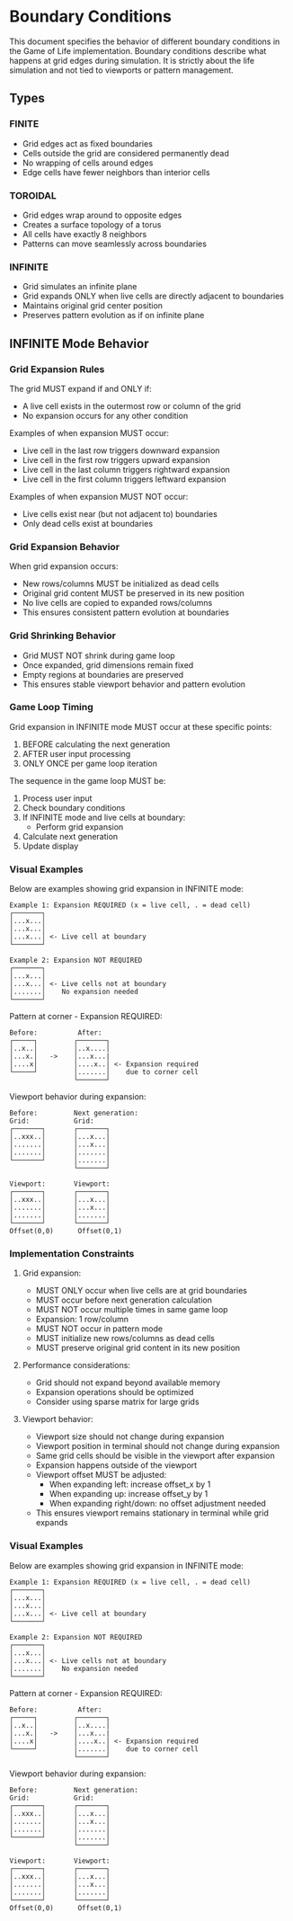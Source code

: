 # Boundary Conditions

This document specifies the behavior of different boundary conditions in the Game of Life implementation. 
Boundary conditions describe what happens at grid edges during simulation. It is strictly about the life 
simulation and not tied to viewports or pattern management.

## Types

### FINITE

- Grid edges act as fixed boundaries
- Cells outside the grid are considered permanently dead
- No wrapping of cells around edges
- Edge cells have fewer neighbors than interior cells

### TOROIDAL

- Grid edges wrap around to opposite edges
- Creates a surface topology of a torus
- All cells have exactly 8 neighbors
- Patterns can move seamlessly across boundaries

### INFINITE

- Grid simulates an infinite plane
- Grid expands ONLY when live cells are directly adjacent to boundaries
- Maintains original grid center position
- Preserves pattern evolution as if on infinite plane

## INFINITE Mode Behavior

### Grid Expansion Rules

The grid MUST expand if and ONLY if:

- A live cell exists in the outermost row or column of the grid
- No expansion occurs for any other condition

Examples of when expansion MUST occur:

- Live cell in the last row triggers downward expansion
- Live cell in the first row triggers upward expansion
- Live cell in the last column triggers rightward expansion
- Live cell in the first column triggers leftward expansion

Examples of when expansion MUST NOT occur:

- Live cells exist near (but not adjacent to) boundaries
- Only dead cells exist at boundaries

### Grid Expansion Behavior

When grid expansion occurs:

- New rows/columns MUST be initialized as dead cells
- Original grid content MUST be preserved in its new position
- No live cells are copied to expanded rows/columns
- This ensures consistent pattern evolution at boundaries

### Grid Shrinking Behavior

- Grid MUST NOT shrink during game loop
- Once expanded, grid dimensions remain fixed
- Empty regions at boundaries are preserved
- This ensures stable viewport behavior and pattern evolution

### Game Loop Timing

Grid expansion in INFINITE mode MUST occur at these specific points:

1. BEFORE calculating the next generation
2. AFTER user input processing
3. ONLY ONCE per game loop iteration

The sequence in the game loop MUST be:

1. Process user input
2. Check boundary conditions
3. If INFINITE mode and live cells at boundary:
   - Perform grid expansion
4. Calculate next generation
5. Update display

### Visual Examples

Below are examples showing grid expansion in INFINITE mode:

```text
Example 1: Expansion REQUIRED (x = live cell, . = dead cell)
┌───────┐
│...x...│ 
│...x...│
│...x...│ <- Live cell at boundary
└───────┘

Example 2: Expansion NOT REQUIRED
┌───────┐
│...x...│ 
│...x...│ <- Live cells not at boundary
│.......│    No expansion needed
└───────┘
```

Pattern at corner - Expansion REQUIRED:

```text
Before:          After:
┌─────┐         ┌───────┐
│..x..│         │..x....│
│...x.│   ->    │...x...|
│....x│         │....x..│ <- Expansion required
└─────┘         │.......│    due to corner cell
                └───────┘
```

Viewport behavior during expansion:

```text
Before:         Next generation:
Grid:           Grid:
┌───────┐       ┌───────┐
│..xxx..│       │...x...│
│.......│       │...x...│
│.......│       │.......│
└───────┘       │.......│
                └───────┘
       
Viewport:       Viewport:
┌───────┐       ┌───────┐
│..xxx..│       │...x...│
│.......│       │...x...│
│.......│       │.......│
└───────┘       └───────┘
Offset(0,0)      Offset(0,1)
```

### Implementation Constraints

1. Grid expansion:
   - MUST ONLY occur when live cells are at grid boundaries
   - MUST occur before next generation calculation
   - MUST NOT occur multiple times in same game loop
   - Expansion: 1 row/column
   - MUST NOT occur in pattern mode
   - MUST initialize new rows/columns as dead cells
   - MUST preserve original grid content in its new position

2. Performance considerations:
   - Grid should not expand beyond available memory
   - Expansion operations should be optimized
   - Consider using sparse matrix for large grids

3. Viewport behavior:
   - Viewport size should not change during expansion
   - Viewport position in terminal should not change during expansion
   - Same grid cells should be visible in the viewport after expansion
   - Expansion happens outside of the viewport
   - Viewport offset MUST be adjusted:
     - When expanding left: increase offset_x by 1
     - When expanding up: increase offset_y by 1
     - When expanding right/down: no offset adjustment needed
   - This ensures viewport remains stationary in terminal while grid expands

### Visual Examples

Below are examples showing grid expansion in INFINITE mode:

```text
Example 1: Expansion REQUIRED (x = live cell, . = dead cell)
┌───────┐
│...x...│ 
│...x...│
│...x...│ <- Live cell at boundary
└───────┘

Example 2: Expansion NOT REQUIRED
┌───────┐
│...x...│ 
│...x...│ <- Live cells not at boundary
│.......│    No expansion needed
└───────┘
```

Pattern at corner - Expansion REQUIRED:

```text
Before:          After:
┌─────┐         ┌───────┐
│..x..│         │..x....│
│...x.│   ->    │...x...|
│....x│         │....x..│ <- Expansion required
└─────┘         │.......│    due to corner cell
                └───────┘
```

Viewport behavior during expansion:

```text
Before:         Next generation:
Grid:           Grid:
┌───────┐       ┌───────┐
│..xxx..│       │...x...│
│.......│       │...x...│
│.......│       │.......│
└───────┘       │.......│
                └───────┘
       
Viewport:       Viewport:
┌───────┐       ┌───────┐
│..xxx..│       │...x...│
│.......│       │...x...│
│.......│       │.......│
└───────┘       └───────┘
Offset(0,0)      Offset(0,1)
```
